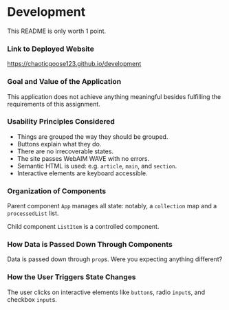# Development

This README is only worth 1 point.

### Link to Deployed Website

https://chaoticgoose123.github.io/development

### Goal and Value of the Application

This application does not achieve anything meaningful besides fulfilling the requirements of this assignment.

### Usability Principles Considered

- Things are grouped the way they should be grouped.
- Buttons explain what they do.
- There are no irrecoverable states.
- The site passes WebAIM WAVE with no errors.
- Semantic HTML is used: e.g. `article`, `main`, and `section`.
- Interactive elements are keyboard accessible.

### Organization of Components

Parent component `App` manages all state: notably, a `collection` map and a `processedList` list.

Child component `ListItem` is a controlled component.

### How Data is Passed Down Through Components

Data is passed down through `prop`s. Were you expecting anything different?

### How the User Triggers State Changes

The user clicks on interactive elements like `button`s, radio `input`s, and checkbox `input`s.
